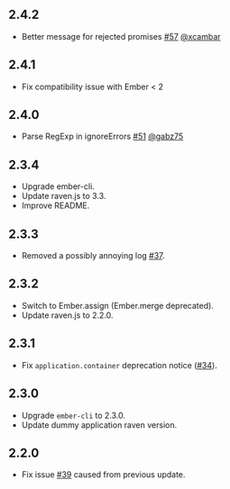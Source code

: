 ## 2.4.2

- Better message for rejected promises [#57](https://github.com/damiencaselli/ember-cli-sentry/pull/57) [@xcambar](https://github.com/xcambar)

## 2.4.1

- Fix compatibility issue with Ember < 2

## 2.4.0

- Parse RegExp in ignoreErrors [#51](https://github.com/damiencaselli/ember-cli-sentry/pull/51) [@gabz75](https://github.com/gabz75)

## 2.3.4

- Upgrade ember-cli.
- Update raven.js to 3.3.
- Improve README.

## 2.3.3

- Removed a possibly annoying log [#37](https://github.com/damiencaselli/ember-cli-sentry/pull/47).

## 2.3.2

- Switch to Ember.assign (Ember.merge deprecated).
- Update raven.js to 2.2.0.

## 2.3.1

- Fix `application.container` deprecation notice ([#34](https://github.com/damiencaselli/ember-cli-sentry/issues/34)).

## 2.3.0

- Upgrade `ember-cli` to 2.3.0.
- Update dummy application raven version.

## 2.2.0

- Fix issue [#39](https://github.com/damiencaselli/ember-cli-sentry/issues/39) caused from previous update.
